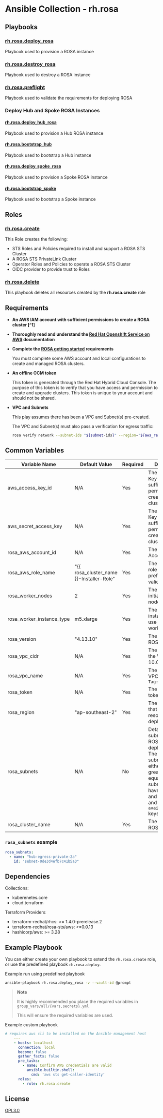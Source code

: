 # Ansible Collection - rh.rosa

## Playbooks

### [rh.rosa.deploy_rosa](playbooks/README.md)

Playbook used to provision a ROSA instance

### [rh.rosa.destroy_rosa](playbooks/README.md)

Playbook used to destroy a ROSA instance

### [rh.rosa.preflight](playbooks/README.md)

Playbook used to validate the requirements for deploying ROSA

### Deploy Hub and Spoke ROSA Instances

#### [rh.rosa.deploy_hub_rosa](playbooks/README.md)

Playbook used to provision a Hub ROSA instance

#### [rh.rosa.bootstrap_hub](playbooks/README.md)

Playbook used to bootstrap a Hub instance

#### [rh.rosa.deploy_spoke_rosa](playbooks/README.md)

Playbook used to provision a Spoke ROSA instance

#### [rh.rosa.bootstrap_spoke](playbooks/README.md)

Playbook used to bootstrap a Spoke instance

## Roles

### [rh.rosa.create](roles/create/README.md)

This Role creates the following:

- STS Roles and Policies required to install and support a ROSA STS Cluster
- A ROSA STS PrivateLink Cluster
- Operator Roles and Policies to operate a ROSA STS Cluster
- OIDC provider to provide trust to Roles

### [rh.rosa.delete](roles/delete/README.md)

This playbook deletes all resources created by the **rh.rosa.create** role

## Requirements

- **An AWS IAM account with sufficient permissions to create a ROSA cluster [^1]**

- **Thoroughly read and understand the [Red Hat Openshift Service on AWS](https://docs.aws.amazon.com/ROSA/latest/userguide/what-is-rosa.html) documentation**

- **Complete the [ROSA getting started](https://console.redhat.com/openshift/create/rosa/getstarted) requirements**

  You must complete some AWS account and local configurations to create and managed ROSA clusters.

- **An offline OCM token**

  This token is generated through the Red Hat Hybrid Cloud Console. The purpose of this token is to verify that you have access and permission to create and upgrade clusters. This token is unique to your account and should not be shared.

- **VPC and Subnets**

  This play assumes there has been a VPC and Subnet(s) pre-created.

  The VPC and Subnet(s) must also pass a verification for egress traffic:

  ```bash
  rosa verify network --subnet-ids "${subnet-ids}" --region="${aws_region}" --role-arn="arn:aws:iam::${aws_account}:role/${role-name}"
  ````

## Common Variables

| Variable Name | Default Value | Required | Description |
| --- | --- | --- | --- |
| aws_access_key_id | N/A | Yes | The AWS Access Key with sufficient permissions to create a ROSSA cluster |
| aws_secret_access_key | N/A | Yes | The AWS Access Key with sufficient permissions to create a ROSSA cluster |
| rosa_aws_account_id | N/A | Yes | The AWS Account ID |
| rosa_aws_role_name | "{{ rosa_cluster_name }}-Installer-Role" | Yes | The name of the role used for the preflight validations |
| rosa_worker_nodes | 2 | Yes | The number of initial work nodes |
| rosa_worker_instance_type | m5.xlarge | Yes | The EC2 instance type to use for the ROSA worker nodes |
| rosa_version | "4.13.10" | Yes | The version of ROSA to deploy |
| rosa_vpc_cidr | N/A | Yes | The subnet of the VPC EG 10.0.0.0/24 |
| rosa_vpc_name | N/A | Yes | The Name of the VPC as found in `Tag:Name` |
| rosa_token | N/A | Yes | The offline OCM token |
| rosa_region | "ap-southeast-2" | Yes | The AWS Region that the resources will be deployed into |
| rosa_subnets | N/A | No | Details of the subnet(s) that ROSA should be deployed into. The quanity of subnets can either be 1, or greater than or equal to 3. Each subnet must have a `name` key, and may have `id`, and `availbility_zone` keys too. |
| rosa_cluster_name | N/A | Yes | The name of the ROSA cluster |

### `rosa_subnets` example

```yaml
rosa_subnets:
  - name: "hub-egress-private-2a"
    id: "subnet-0de3d4efb7c41b5a3"
```

## Dependencies

Collections:
- kuberenetes.core
- cloud.terraform

Terraform Providers:
- terraform-redhat/rhcs: >= 1.4.0-prerelease.2
- terraform-redhat/rosa-sts/aws: >=0.0.13
- hashicorp/aws: >= 3.28

## Example Playbook

You can either create your own playbook to extend the `rh.rosa.create` role, or use the predefined playbook `rh.rosa.deploy`.

Example run using predefined playbook

```bash
ansible-playbook rh.rosa.deploy_rosa -v --vault-id @prompt
```

> **Note**
>
> It is highly recommended you place the required variables in `group_vars/all/{vars,secrets}.yml`
>
> This will ensure the required variables are used.

Example custom playbook

```yaml
# requires aws cli to be installed on the Ansible management host
    ---
    - hosts: localhost
      connection: local
      become: false
      gather_facts: false
      pre_tasks:
        - name: Confirm AWS credentials are valid
          ansible.builtin.shell:
            cmd: 'aws sts get-caller-identity'
      roles:
        - role: rh.rosa.create
```

## License

[GPL3.0](LICENSE)
